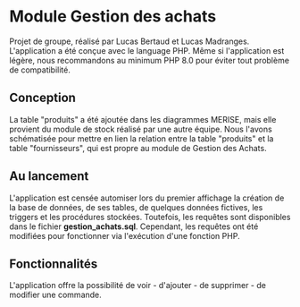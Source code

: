 # Module Gestion des achats
Projet de groupe, réalisé par Lucas Bertaud et Lucas Madranges.
L'application a été conçue avec le language PHP.
Même si l'application est légère, nous recommandons au minimum PHP 8.0 pour éviter tout problème de compatibilité.  
## Conception
La table "produits" a été ajoutée dans les diagrammes MERISE, mais elle provient du module de stock réalisé par une autre équipe.
Nous l'avons schématisée pour mettre en lien la relation entre la table "produits" et la table "fournisseurs", qui est propre au module de Gestion des Achats.
## Au lancement
L'application est censée automiser lors du premier affichage la création de la base de données, de ses tables, de quelques données fictives, les triggers et les procédures stockées.
Toutefois, les requêtes sont disponibles dans le fichier **gestion_achats.sql**. Cependant, les requêtes ont été modifiées pour fonctionner via l'exécution d'une fonction PHP.
## Fonctionnalités
L'application offre la possibilité de voir - d'ajouter - de supprimer - de modifier une commande.